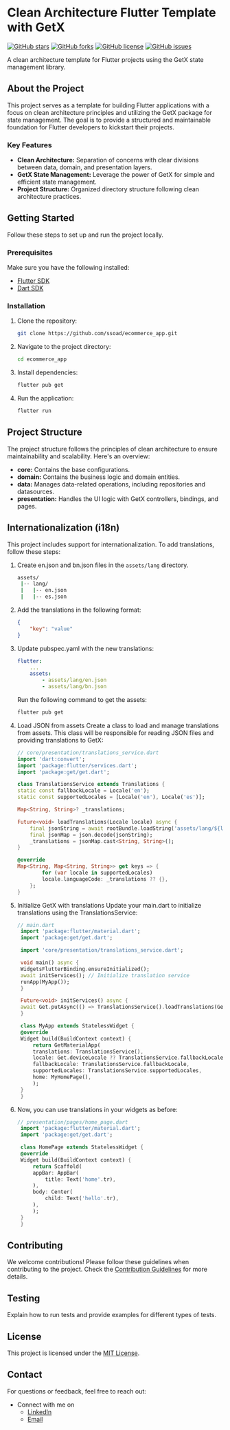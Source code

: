 # Clean Architecture Flutter Template with GetX

[![GitHub stars](https://img.shields.io/github/stars/ssoad/ecommerce_app.svg?style=flat-square)](https://github.com/ssoad/ecommerce_app/stargazers)
[![GitHub forks](https://img.shields.io/github/forks/ssoad/ecommerce_app.svg?style=flat-square)](https://github.com/ssoad/ecommerce_app/network)
[![GitHub license](https://img.shields.io/github/license/ssoad/ecommerce_app.svg?style=flat-square)](https://github.com/ssoad/ecommerce_app/blob/main/LICENSE)
[![GitHub issues](https://img.shields.io/github/issues/ssoad/ecommerce_app.svg?style=flat-square)](https://github.com/ssoad/ecommerce_app/issues)

A clean architecture template for Flutter projects using the GetX state management library.

## About the Project

This project serves as a template for building Flutter applications with a focus on clean architecture principles and utilizing the GetX package for state management. The goal is to provide a structured and maintainable foundation for Flutter developers to kickstart their projects.

### Key Features

- **Clean Architecture:** Separation of concerns with clear divisions between data, domain, and presentation layers.
- **GetX State Management:** Leverage the power of GetX for simple and efficient state management.
- **Project Structure:** Organized directory structure following clean architecture practices.

## Getting Started

Follow these steps to set up and run the project locally.

### Prerequisites

Make sure you have the following installed:

- [Flutter SDK](https://flutter.dev/docs/get-started/install)
- [Dart SDK](https://dart.dev/get-dart)

### Installation

1. Clone the repository:

    ```bash
    git clone https://github.com/ssoad/ecommerce_app.git
    ```

2. Navigate to the project directory:

    ```bash
    cd ecommerce_app
    ```

3. Install dependencies:

    ```bash
    flutter pub get
    ```

4. Run the application:

    ```bash
    flutter run
    ```

## Project Structure

The project structure follows the principles of clean architecture to ensure maintainability and scalability. Here's an overview:

- **core:** Contains the base configurations.
- **domain:** Contains the business logic and domain entities.
- **data:** Manages data-related operations, including repositories and datasources.
- **presentation:** Handles the UI logic with GetX controllers, bindings, and pages.

<!-- ## Usage

To utilize this template for your project, follow these steps:

1. Replace `your-username` and `your-project` with your GitHub username and project name.
2. Customize the project structure based on your specific requirements.
3. Build your features following clean architecture principles with GetX. -->

## Internationalization (i18n)

This project includes support for internationalization. To add translations, follow these steps:

1. Create en.json and bn.json files in the `assets/lang` directory. 
   ```bash
   assets/
    |-- lang/
    |   |-- en.json
    |   |-- es.json

2. Add the translations in the following format:

    ```json
    {
        "key": "value"
    }
    ```
3. Update pubspec.yaml with the new translations:

    ```yaml
    flutter:
        ...
        assets:
            - assets/lang/en.json
            - assets/lang/bn.json
    ```
    Run the following command to get the assets:
    ```bash
    flutter pub get
    ```
4. Load JSON from assets
   Create a class to load and manage translations from assets. This class will be responsible for reading JSON files and providing translations to GetX:
    ```dart
    // core/presentation/translations_service.dart
    import 'dart:convert';
    import 'package:flutter/services.dart';
    import 'package:get/get.dart';

    class TranslationsService extends Translations {
    static const fallbackLocale = Locale('en');
    static const supportedLocales = [Locale('en'), Locale('es')];

    Map<String, String>? _translations;

    Future<void> loadTranslations(Locale locale) async {
        final jsonString = await rootBundle.loadString('assets/lang/${locale.languageCode}.json');
        final jsonMap = json.decode(jsonString);
        _translations = jsonMap.cast<String, String>();
    }

    @override
    Map<String, Map<String, String>> get keys => {
            for (var locale in supportedLocales)
            locale.languageCode: _translations ?? {},
        };
    }
    ```
5. Initialize GetX with translations
   Update your main.dart to initialize translations using the TranslationsService:
   ```dart
   // main.dart
    import 'package:flutter/material.dart';
    import 'package:get/get.dart';

    import 'core/presentation/translations_service.dart';

    void main() async {
    WidgetsFlutterBinding.ensureInitialized();
    await initServices(); // Initialize translation service
    runApp(MyApp());
    }

    Future<void> initServices() async {
    await Get.putAsync(() => TranslationsService().loadTranslations(Get.deviceLocale ?? TranslationsService.fallbackLocale));
    }

    class MyApp extends StatelessWidget {
    @override
    Widget build(BuildContext context) {
        return GetMaterialApp(
        translations: TranslationsService(),
        locale: Get.deviceLocale ?? TranslationsService.fallbackLocale,
        fallbackLocale: TranslationsService.fallbackLocale,
        supportedLocales: TranslationsService.supportedLocales,
        home: MyHomePage(),
        );
    }
    }
    ```
6. Now, you can use translations in your widgets as before:
   ```dart
   // presentation/pages/home_page.dart
    import 'package:flutter/material.dart';
    import 'package:get/get.dart';

    class HomePage extends StatelessWidget {
    @override
    Widget build(BuildContext context) {
        return Scaffold(
        appBar: AppBar(
            title: Text('home'.tr),
        ),
        body: Center(
            child: Text('hello'.tr),
        ),
        );
    }
    }
   ```

   
## Contributing

We welcome contributions! Please follow these guidelines when contributing to the project. Check the [Contribution Guidelines](CONTRIBUTING.md) for more details.

## Testing

Explain how to run tests and provide examples for different types of tests.

## License

This project is licensed under the [MIT License](LICENSE).

## Contact

For questions or feedback, feel free to reach out:

- Connect with me on 
    - [LinkedIn](https://www.linkedin.com/in/mdsoad/)
    - [Email](mailto:mdsoad@gmail.com)
